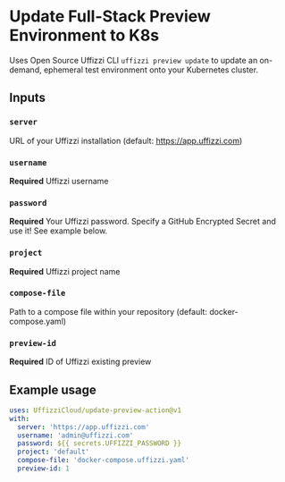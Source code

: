 # Update Full-Stack Preview Environment to K8s

Uses Open Source Uffizzi CLI `uffizzi preview update` to update an on-demand, ephemeral test environment onto your Kubernetes cluster.

## Inputs

### `server`

URL of your Uffizzi installation (default: https://app.uffizzi.com)

### `username`

**Required** Uffizzi username

### `password`

**Required** Your Uffizzi password. Specify a GitHub Encrypted Secret and use it! See example below.

### `project`

**Required** Uffizzi project name

### `compose-file`

Path to a compose file within your repository (default: docker-compose.yaml)

### `preview-id`

**Required** ID of Uffizzi existing preview

## Example usage

```yaml
uses: UffizziCloud/update-preview-action@v1
with:
  server: 'https://app.uffizzi.com'
  username: 'admin@uffizzi.com'
  password: ${{ secrets.UFFIZZI_PASSWORD }}
  project: 'default'
  compose-file: 'docker-compose.uffizzi.yaml'
  preview-id: 1
```
